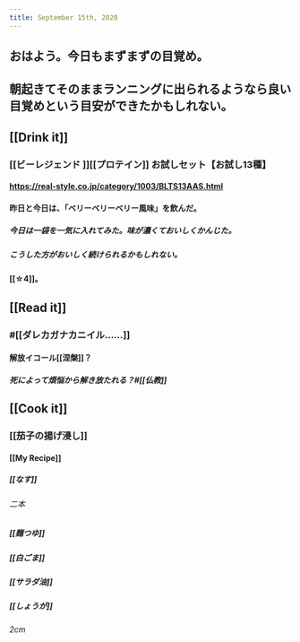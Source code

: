 ```yaml
---
title: September 15th, 2020
---
```


## おはよう。今日もまずまずの目覚め。

## 朝起きてそのままランニングに出られるようなら良い目覚めという目安ができたかもしれない。

## [[Drink it]]
### [[ビーレジェンド ]][[プロテイン]] お試しセット【お試し13種】
#### https://real-style.co.jp/category/1003/BLTS13AAS.html

#### 昨日と今日は、「ベリーベリーベリー風味」を飲んだ。
##### 今日は一袋を一気に入れてみた。味が濃くておいしくかんじた。

##### こうした方がおいしく続けられるかもしれない。

#### [[☆4]]。

## [[Read it]]
### #[[ダレカガナカニイル……]]
#### 解放イコール[[涅槃]]？
##### 死によって煩悩から解き放たれる？#[[仏教]]

## [[Cook it]]
### [[茄子の揚げ浸し]]
#### [[My Recipe]]
##### [[なす]]
###### 二本

##### [[麺つゆ]]

##### [[白ごま]]

##### [[サラダ油]]

##### [[しょうが]]
###### 2cm


